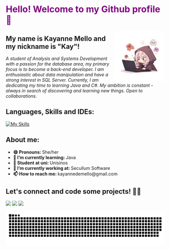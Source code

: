 <h1 style="color: purple";>Hello! Welcome to my Github profile👋</h1>
<img align='right' src= "https://github.com/mellokayy/mellokayy/blob/main/.github/workflows/coding.png" width="159">
<h2> My name is Kayanne Mello and my nickname is "Kay"! </h2>

<!--<p><em>Estudante de Análise e Desenvolvimento de Sistemas com uma paixão pela área de bancos de dados, meu foco principal é me tornar uma desenvolvedora back-end. Sou entusiasta pela manipulação de dados e tenho um forte interesse em SQL Server. 
Atualmente estou dedicando meu tempo para aprender Java e C#. Minha ambição é constante - sempre em busca de descobrir e aprender coisas novas. Aberta a colaborações e sempre ansiosa por novos desafios, ansiosa para expandir meu conhecimento.</em></p>
-->
<p><em>A student of Analysis and Systems Development with a passion for the database area, my primary focus is to become a back-end developer. I am enthusiastic about data manipulation and have a strong interest in SQL Server. Currently, I am dedicating my time to learning Java and C#. My ambition is constant - always in search of discovering and learning new things. Open to collaborations.</em></p>

<h2>Languages, Skills and IDEs: </h2>

[![My Skills](https://skills.thijs.gg/icons?i=py,java,cs,html,css,postman,vscode,visualstudio&perline=10)](https://skills.thijs.gg)

<h2> About me: </h2>
<ul>
    <li align="left"> <strong>😄 Pronouns: </strong>She/her</li>
    <li align="left"> <strong>🌱 I’m currently learning: </strong>Java</li>
    <li align="left"> <strong>📓 Student at uni: </strong>Unisinos</li>
    <li align="left"> <strong>🔭 I’m currently working at: </strong>Secullum Software</li>
    <li align="left"> <strong>📫 How to reach me: </strong>kayannedemello@gmail.com</li>
 </ul>

<h2>Let's connect and code some projects! 🚀✨</h2>

<div>
<a href="https://twitter.com/mellokayy"><img src="https://img.shields.io/badge/Twitter-1DA1F2?style=for-the-badge&logo=twitter&logoColor=white" /></a>
<a href="https://www.linkedin.com/in/kayanne-mello/"><img src="https://img.shields.io/badge/LinkedIn-0077B5?style=for-the-badge&logo=linkedin&logoColor=white" /></a>
<a href="https://www.instagram.com/mellokayanne/"><img src="https://img.shields.io/badge/Instagram-E4405F?style=for-the-badge&logo=instagram&logoColor=white" /></a>
</div>


![Snake animation](https://github.com/mellokayy/mellokayy/blob/output/github-contribution-grid-snake-dark.svg)
